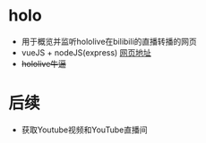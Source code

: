 # holo
* 用于概览并监听hololive在bilibili的直播转播的网页   
* vueJS + nodeJS(express)
[网页地址](http://hololive.kaza.ink )  
*  ~~hololive牛逼~~   
# 后续
* 获取Youtube视频和YouTube直播间
